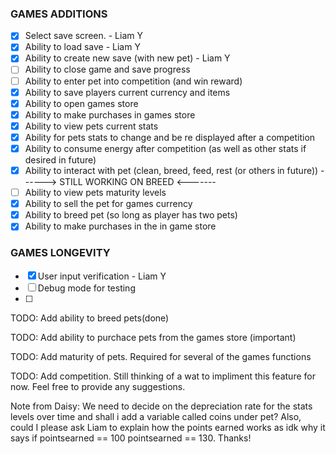 ### GAMES ADDITIONS
* [x] Select save screen. - Liam Y
* [x] Ability to load save - Liam Y
* [x] Ability to create new save (with new pet) - Liam Y
* [ ] Ability to close game and save progress
* [ ] Ability to enter pet into competition (and win reward)
* [x] Ability to save players current currency and items
* [x] Ability to open games store
* [x] Ability to make purchases in games store
* [x] Ability to view pets current stats
* [x] Ability for pets stats to change and be re displayed after a competition
* [x] Ability to consume energy after competition (as well as other stats if desired in future)
* [x] Ability to interact with pet (clean, breed, feed, rest (or others in future)) ------> STILL WORKING ON BREED <-------
* [ ] Ability to view pets maturity levels
* [X] Ability to sell the pet for games currency
* [x] Ability to breed pet (so long as player has two pets)
* [X] Ability to make purchases in the in game store

### GAMES LONGEVITY
* [x] User input verification - Liam Y
* [ ] Debug mode for testing
* [ ] 


TODO: Add ability to breed pets(done)

TODO: Add ability to purchace pets from the games store (important)

TODO: Add maturity of pets. Required for several of the games functions

TODO: Add competition. Still thinking of a wat to impliment this feature for now. Feel free to provide any suggestions.

Note from Daisy: We need to decide on the depreciation rate for the stats levels over time and shall i add a variable called coins under pet?
Also, could I please ask Liam to explain how the points earned works as idk why it says  if pointsearned == 100 pointsearned == 130. Thanks!
